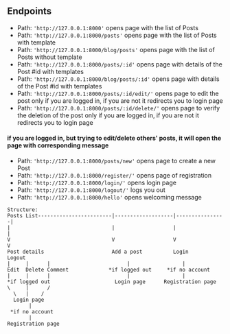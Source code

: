 ## Endpoints
- Path: `'http://127.0.0.1:8000'` opens page with the list of Posts
- Path: `'http://127.0.0.1:8000/posts'` opens page with the list of Posts with template
- Path: `'http://127.0.0.1:8000/blog/posts'` opens page with the list of Posts without template
- Path: `'http://127.0.0.1:8000/posts/:id'` opens page with details of the Post #id with templates
- Path: `'http://127.0.0.1:8000/blog/posts/:id'` opens page with details of the Post #id with templates
- Path: `'http://127.0.0.1:8000/posts/:id/edit/'` opens page to edit the post only if you are logged in, if you are not it redirects you to login page
- Path: `'http://127.0.0.1:8000/posts/:id/delete/'` opens page to verify the deletion of the post only if you are logged in, if you are not it redirects you to login page
#### if you are logged in, but trying to edit/delete others' posts, it will open the page with corresponding message
- Path: `'http://127.0.0.1:8000/posts/new'` opens page to create a new Post
- Path: `'http://127.0.0.1:8000/register/'` opens page of registration
- Path: `'http://127.0.0.1:8000/login/'` opens login page
- Path: `'http://127.0.0.1:8000/logout/'` logs you out
- Path: `'http://127.0.0.1:8000/hello'` opens welcoming message

````
Structure:
Posts List------------------------|-------------------|----------------|
|                                 |                   |                |
V                                 V                   V                V
Post details                      Add a post          Login            Logout
|     |      |                         |                 |
Edit  Delete Comment             *if logged out     *if no account
|     |      |                         |                 |
*if logged out                     Login page      Registration page
\     |      /
  \   |    /
  Login page
       |
 *if no account
       |
Registration page
````

